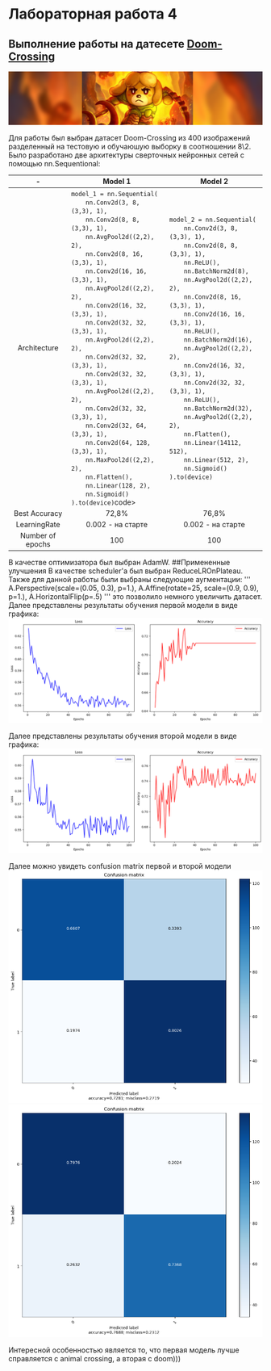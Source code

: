 # Лабораторная работа 4

## Выполнение работы на датесете [Doom-Crossing](https://www.kaggle.com/datasets/andrewmvd/doom-crossing)
![Датасет](https://github.com/Danilkormilin/nn_modern_lab_2_kormilin/blob/main/dataset-cover.png)

Для работы был выбран датасет Doom-Crossing из 400 изображений разделенный на тестовую и обучаюшую выборку в соотношении 8\2.
Было разработано две архитектуры сверточных нейронных сетей с помощью nn.Sequentional:

<table>
    <thead>
        <tr>
            <th>-</th>
            <th>Model 1</th>
            <th>Model 2</th>
        </tr>
    </thead>
    <tbody>
        <tr>
            <td align="center">Architecture</td>
            <td><code>model_1 = nn.Sequential(
    nn.Conv2d(3, 8, (3,3), 1),
    nn.Conv2d(8, 8, (3,3), 1),
    nn.AvgPool2d((2,2), 2),
    nn.Conv2d(8, 16, (3,3), 1),
    nn.Conv2d(16, 16, (3,3), 1),
    nn.AvgPool2d((2,2), 2),
    nn.Conv2d(16, 32, (3,3), 1),
    nn.Conv2d(32, 32, (3,3), 1),
    nn.AvgPool2d((2,2), 2),
    nn.Conv2d(32, 32, (3,3), 1),
    nn.Conv2d(32, 32, (3,3), 1),
    nn.AvgPool2d((2,2), 2),
    nn.Conv2d(32, 32, (3,3), 1),
    nn.Conv2d(32, 64, (3,3), 1),
    nn.Conv2d(64, 128, (3,3), 1),
    nn.MaxPool2d((2,2), 2),
    nn.Flatten(),
    nn.Linear(128, 2),
    nn.Sigmoid()
).to(device)</code>code></td>
            <td><code>model_2 = nn.Sequential(
    nn.Conv2d(3, 8, (3,3), 1),
    nn.Conv2d(8, 8, (3,3), 1),
    nn.ReLU(),
    nn.BatchNorm2d(8),
    nn.AvgPool2d((2,2), 2),
    nn.Conv2d(8, 16, (3,3), 1),
    nn.Conv2d(16, 16, (3,3), 1),
    nn.ReLU(),
    nn.BatchNorm2d(16),
    nn.AvgPool2d((2,2), 2),
    nn.Conv2d(16, 32, (3,3), 1),
    nn.Conv2d(32, 32, (3,3), 1),
    nn.ReLU(),
    nn.BatchNorm2d(32),
    nn.AvgPool2d((2,2), 2),
    nn.Flatten(),
    nn.Linear(14112, 512),
    nn.Linear(512, 2),
    nn.Sigmoid()
).to(device)</code></td>
        </tr>
        <tr>
            <td align="center">Best Accuracy</td>
            <td align="center">72,8%</td>
            <td align="center">76,8%</td>
        </tr>
        <tr>
            <td align="center">LearningRate</td>
            <td align="center">0.002 - на старте</td>
            <td align="center">0.002 - на старте</td>
        </tr>
        <tr>
            <td align="center">Number of epochs</td>
            <td align="center">100</td>
            <td align="center">100</td>
        </tr>
    </tbody>
</table>

В качестве оптимизатора был выбран AdamW.
##Примененные улучшения
В качестве scheduler'а был выбран ReduceLROnPlateau.
Также для данной работы были выбраны следующие аугментации:
'''
A.Perspective(scale=(0.05, 0.3), p=1.),
A.Affine(rotate=25, scale=(0.9, 0.9),  p=1.),
A.HorizontalFlip(p=.5)
'''
это позволило немного увеличить датасет.
Далее представлены результаты обучения первой модели в виде графика:
![Датасет](https://github.com/Danilkormilin/nn_modern_lab_2_kormilin/blob/lab4/plots_1.png)

Далее представлены результаты обучения второй модели в виде графика:
![Датасет](https://github.com/Danilkormilin/nn_modern_lab_2_kormilin/blob/lab4/plots_2.png)

Далее можно увидеть confusion matrix первой и второй модели
![Датасет](https://github.com/Danilkormilin/nn_modern_lab_2_kormilin/blob/lab4/conf_1.png)
![Датасет](https://github.com/Danilkormilin/nn_modern_lab_2_kormilin/blob/lab4/conf_2.png)

Интересной особенностью является то, что первая модель лучше справляется с animal crossing, а вторая с doom)))
